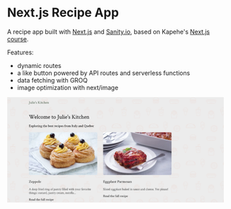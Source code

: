 # Next.js Recipe App

A recipe app built with [Next.js](https://nextjs.org/) and [Sanity.io](https://www.sanity.io/), based on Kapehe's [Next.js course](https://youtu.be/1WmNXEVia8I).

Features:

- dynamic routes
- a like button powered by API routes and serverless functions
- data fetching with GROQ
- image optimization with next/image

![Screenshot of Next Recipe App](./images/julies-kitchen.png)
